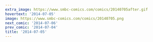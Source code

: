 ```yaml
---
extra_image: https://www.smbc-comics.com/comics/20140705after.gif
hovertext: '2014-07-05'
image: https://www.smbc-comics.com/comics/20140705.png
next_comic: '2014-07-06'
prev_comic: '2014-07-04'
title: '2014-07-05'
---
```


